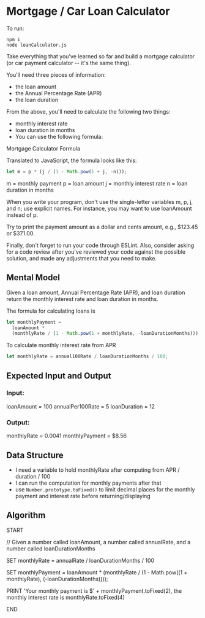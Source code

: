 # Mortgage / Car Loan Calculator

To run:

```
npm i
node loanCalculator.js
```

Take everything that you've learned so far and build a mortgage calculator (or car payment calculator -- it's the same thing).

You'll need three pieces of information:

- the loan amount
- the Annual Percentage Rate (APR)
- the loan duration

From the above, you'll need to calculate the following two things:

- monthly interest rate
- loan duration in months
- You can use the following formula:

Mortgage Calculator Formula

Translated to JavaScript, the formula looks like this:

```javascript
let m = p * (j / (1 - Math.pow(1 + j, -n)));
```

m = monthly payment
p = loan amount
j = monthly interest rate
n = loan duration in months

When you write your program, don't use the single-letter variables m, p, j, and n; use explicit names. For instance, you may want to use loanAmount instead of p.

Try to print the payment amount as a dollar and cents amount, e.g., $123.45 or $371.00.

Finally, don't forget to run your code through ESLint. Also, consider asking for a code review after you've reviewed your code against the possible solution, and made any adjustments that you need to make.

## Mental Model

Given a loan amount, Annual Percentage Rate (APR), and loan duration return the monthly interest rate and loan duration in months.

The formula for calculating loans is

```javascript
let monthlyPayment =
  loanAmount *
  (monthlyRate / (1 - Math.pow(1 + monthlyRate, -loanDurationMonths)));
```

To calculate monthly interest rate from APR

```javascript
let monthlyRate = annual100Rate / loanDurationMonths / 100;
```

## Expected Input and Output

### Input:

loanAmount = 100
annualPer100Rate = 5
loanDuration = 12

### Output:

monthlyRate = 0.0041
monthlyPayment = $8.56

## Data Structure

- I need a variable to hold monthlyRate after computing from APR / duration / 100
- I can run the computation for monthly payments after that
- use `Number.prototype.toFixed()` to limit decimal places for the monthly payment and interest rate before returning/displaying

## Algorithm

START

// Given a number called loanAmount, a number called annualRate, and a number called loanDurationMonths

SET monthlyRate = annualRate / loanDurationMonths / 100

SET monthlyPayment = loanAmount \* (monthlyRate / (1 - Math.pow((1 + monthlyRate), (-loanDurationMonths))));

PRINT 'Your monthly payment is $' + monthlyPayment.toFixed(2), the monthly interest rate is monthlyRate.toFixed(4)

END
